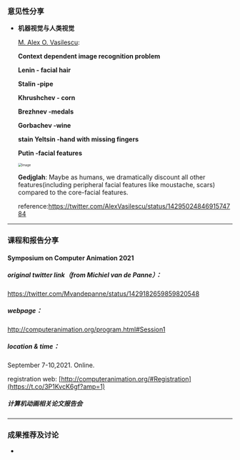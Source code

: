 ### 意见性分享
- **机器视觉与人类视觉**

  [M. Alex O. Vasilescu](https://twitter.com/AlexVasilescu):

  **Context dependent image recognition problem**

  **Lenin - facial hair**

  **Stalin -pipe**

  **Khrushchev - corn**

  **Brezhnev -medals**

  **Gorbachev -wine**

  **stain Yeltsin -hand with missing fingers**

  **Putin -facial features**

  <img src="https://pbs.twimg.com/media/E9acsS9VcAsRld_?format=jpg&name=small" alt="Image" style="zoom: 50%;" />

  

  **Gedjglah**: Maybe as humans, we dramatically discount all other features(including peripheral facial features like moustache, scars) compared to the core-facial features.

  reference:https://twitter.com/AlexVasilescu/status/1429502484691574784


***
### 课程和报告分享

#### Symposium on Computer Animation 2021

##### original twitter link（from Michiel van de Panne）：
https://twitter.com/Mvandepanne/status/1429182659859820548

##### webpage：
http://computeranimation.org/program.html#Session1

##### location & time：

September 7-10,2021. Online.

registration web: [http://computeranimation.org/#Registration](https://t.co/3P1KvcK6gf?amp=1)

##### 计算机动画相关论文报告会

***




### 成果推荐及讨论


- 

